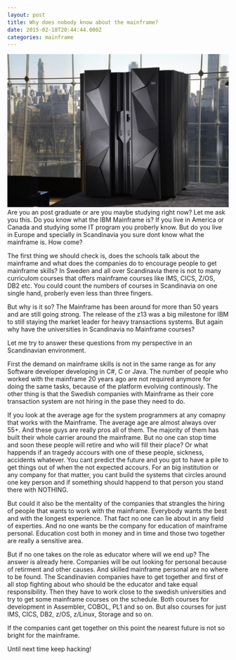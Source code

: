 ```yaml
---
layout: post
title: Why does nobody know about the mainframe?
date: 2015-02-18T20:44:44.000Z
categories: mainframe
---
```


<img src="/images/mainframe.jpg" class="fit image"> Are you an post graduate or are you maybe studying right now? Let me ask you this.
Do you know what the IBM Mainframe is? If you live in America or Canada and studying some IT program you proberly know. 
But do you live in Europe and specially in Scandinavia you sure dont know what the mainframe is. How come?

The first thing we should check is, does the schools talk about the mainframe and what does the companies do to
encourage people to get mainframe skills? In Sweden and all over Scandinavia there is not to many curriculom courses 
that offers mainframe courses like IMS, CICS, Z/OS, DB2 etc. You could count the numbers of courses in Scandinavia on one single hand, 
proberly even less than three fingers.

But why is it so? The Mainframe has been around for more than 50 years and are still going strong. The release of the z13 was a big milestone for IBM to 
still staying the market leader for heavy transactions systems. But again why have the universities in Scandinavia no Mainframe courses?

Let me try to answer these questions from my perspective in an Scandinavian environment.

First the demand on mainframe skills is not in the same range as for any Software developer developing in C#, C or Java. The number of people who
worked with the mainframe 20 years ago are not required anymore for doing the same tasks, because of the platform evolving continously. 
The other thing is that the Swedish companies with Mainframe as their core transaction system are not hiring in the pase they need to do.

If you look at the average age for the system programmers at any comapny that works with the Mainframe. The average age are almost always over 55+.
And these guys are really pros all of them. The majority of them has built their whole carrier around the mainframe. 
But no one can stop time and soon these people will retire and who will fill their place? Or what happends if an tragedy accours with one of 
these people, sickness, accidents whatever. You cant predict the future and you got to have a pile to get things out of when the not expected accours.
For an big institution or any company for that matter, you cant build the systems that circles around one key person and if something should happend
to that person you stand there with NOTHING.

But could it also be the mentality of the companies that strangles the hiring of people that wants to work with the mainframe. 
Everybody wants the best and with the longest experience. That fact no one can lie about in any field of experties. And no one wants be the company
for education of mainframe personal. Education cost both in money and in time and those two together are really a sensitive area. 

But if no one takes on the role as educator where will we end up? The answer is already here. Companies will be out looking for personal because of
retirment and other causes. And skilled mainframe personal are no where to be found. The Scandinavien companies have to get together and first of all 
stop fighting about who should be the educator and take equal responsibility. Then they have to work close to the swedish universities and try to 
get some mainframe courses on the schedule. Both courses for development in Assembler, COBOL, PL1 and so on. But also courses for just IMS, CICS, DB2, z/OS, z/Linux,
Storage and so on. 

If the companies cant get together on this point the nearest future is not so bright for the mainframe.

Until next time keep hacking!

